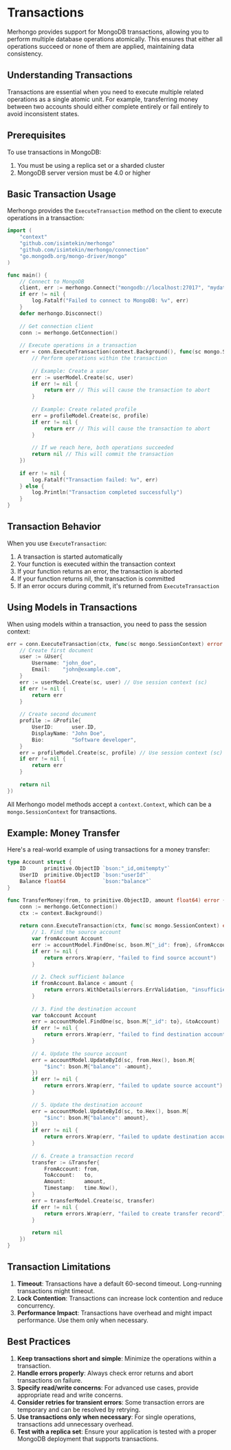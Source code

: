# Transactions

Merhongo provides support for MongoDB transactions, allowing you to perform multiple database operations atomically. This ensures that either all operations succeed or none of them are applied, maintaining data consistency.

## Understanding Transactions

Transactions are essential when you need to execute multiple related operations as a single atomic unit. For example, transferring money between two accounts should either complete entirely or fail entirely to avoid inconsistent states.

## Prerequisites

To use transactions in MongoDB:

1. You must be using a replica set or a sharded cluster
2. MongoDB server version must be 4.0 or higher

## Basic Transaction Usage

Merhongo provides the `ExecuteTransaction` method on the client to execute operations in a transaction:

```go
import (
    "context"
    "github.com/isimtekin/merhongo"
    "github.com/isimtekin/merhongo/connection"
    "go.mongodb.org/mongo-driver/mongo"
)

func main() {
    // Connect to MongoDB
    client, err := merhongo.Connect("mongodb://localhost:27017", "mydatabase")
    if err != nil {
        log.Fatalf("Failed to connect to MongoDB: %v", err)
    }
    defer merhongo.Disconnect()
    
    // Get connection client
    conn := merhongo.GetConnection()
    
    // Execute operations in a transaction
    err = conn.ExecuteTransaction(context.Background(), func(sc mongo.SessionContext) error {
        // Perform operations within the transaction
        
        // Example: Create a user
        err := userModel.Create(sc, user)
        if err != nil {
            return err // This will cause the transaction to abort
        }
        
        // Example: Create related profile
        err = profileModel.Create(sc, profile)
        if err != nil {
            return err // This will cause the transaction to abort
        }
        
        // If we reach here, both operations succeeded
        return nil // This will commit the transaction
    })
    
    if err != nil {
        log.Fatalf("Transaction failed: %v", err)
    } else {
        log.Println("Transaction completed successfully")
    }
}
```

## Transaction Behavior

When you use `ExecuteTransaction`:

1. A transaction is started automatically
2. Your function is executed within the transaction context
3. If your function returns an error, the transaction is aborted
4. If your function returns nil, the transaction is committed
5. If an error occurs during commit, it's returned from `ExecuteTransaction`

## Using Models in Transactions

When using models within a transaction, you need to pass the session context:

```go
err = conn.ExecuteTransaction(ctx, func(sc mongo.SessionContext) error {
    // Create first document
    user := &User{
        Username: "john_doe",
        Email:    "john@example.com",
    }
    err := userModel.Create(sc, user) // Use session context (sc)
    if err != nil {
        return err
    }
    
    // Create second document
    profile := &Profile{
        UserID:      user.ID,
        DisplayName: "John Doe",
        Bio:         "Software developer",
    }
    err = profileModel.Create(sc, profile) // Use session context (sc)
    if err != nil {
        return err
    }
    
    return nil
})
```

All Merhongo model methods accept a `context.Context`, which can be a `mongo.SessionContext` for transactions.

## Example: Money Transfer

Here's a real-world example of using transactions for a money transfer:

```go
type Account struct {
    ID      primitive.ObjectID `bson:"_id,omitempty"`
    UserID  primitive.ObjectID `bson:"userId"`
    Balance float64            `bson:"balance"`
}

func TransferMoney(from, to primitive.ObjectID, amount float64) error {
    conn := merhongo.GetConnection()
    ctx := context.Background()
    
    return conn.ExecuteTransaction(ctx, func(sc mongo.SessionContext) error {
        // 1. Find the source account
        var fromAccount Account
        err := accountModel.FindOne(sc, bson.M{"_id": from}, &fromAccount)
        if err != nil {
            return errors.Wrap(err, "failed to find source account")
        }
        
        // 2. Check sufficient balance
        if fromAccount.Balance < amount {
            return errors.WithDetails(errors.ErrValidation, "insufficient funds")
        }
        
        // 3. Find the destination account
        var toAccount Account
        err = accountModel.FindOne(sc, bson.M{"_id": to}, &toAccount)
        if err != nil {
            return errors.Wrap(err, "failed to find destination account")
        }
        
        // 4. Update the source account
        err = accountModel.UpdateById(sc, from.Hex(), bson.M{
            "$inc": bson.M{"balance": -amount},
        })
        if err != nil {
            return errors.Wrap(err, "failed to update source account")
        }
        
        // 5. Update the destination account
        err = accountModel.UpdateById(sc, to.Hex(), bson.M{
            "$inc": bson.M{"balance": amount},
        })
        if err != nil {
            return errors.Wrap(err, "failed to update destination account")
        }
        
        // 6. Create a transaction record
        transfer := &Transfer{
            FromAccount: from,
            ToAccount:   to,
            Amount:      amount,
            Timestamp:   time.Now(),
        }
        err = transferModel.Create(sc, transfer)
        if err != nil {
            return errors.Wrap(err, "failed to create transfer record")
        }
        
        return nil
    })
}
```

## Transaction Limitations

1. **Timeout**: Transactions have a default 60-second timeout. Long-running transactions might timeout.
2. **Lock Contention**: Transactions can increase lock contention and reduce concurrency.
3. **Performance Impact**: Transactions have overhead and might impact performance. Use them only when necessary.

## Best Practices

1. **Keep transactions short and simple**: Minimize the operations within a transaction.
2. **Handle errors properly**: Always check error returns and abort transactions on failure.
3. **Specify read/write concerns**: For advanced use cases, provide appropriate read and write concerns.
4. **Consider retries for transient errors**: Some transaction errors are temporary and can be resolved by retrying.
5. **Use transactions only when necessary**: For single operations, transactions add unnecessary overhead.
6. **Test with a replica set**: Ensure your application is tested with a proper MongoDB deployment that supports transactions.